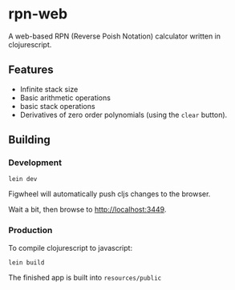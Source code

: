 # rpn-web

A web-based RPN (Reverse Poish Notation) calculator written in clojurescript.

## Features
* Infinite stack size
* Basic arithmetic operations
* basic stack operations
* Derivatives of zero order polynomials (using the `clear` button).

## Building

### Development

```
lein dev
```

Figwheel will automatically push cljs changes to the browser.

Wait a bit, then browse to [http://localhost:3449](http://localhost:3449).

### Production


To compile clojurescript to javascript:

```
lein build
```

The finished app is built into `resources/public`
